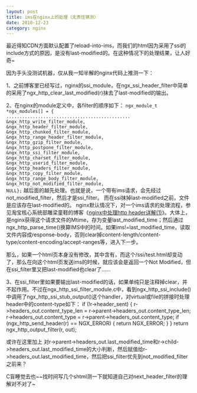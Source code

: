 ```yaml
---
layout: post
title: ims在nginx上的处理（无责任猜测）
date: 2010-12-23
category: nginx
---
```


最近得知CDN方面默认配置了reload-into-ims，而我们的html因为采用了ssi的include方式的原因，是没有last-modified的。在这种情况下的处理结果，让人好奇~

因为手头没测试机器，仅从我一知半解的nginx代码上推测一下：

1、之前博客里已经写过，nginx的ssi_module，在ngx_ssi_header_filter中简单的采用了ngx_http_clear_last_modified(r)抹去了last-modified的输出。

2、在nginx的module定义中，各filter的顺序如下：
<code>ngx_module_t *ngx_modules[] = {</code><code>
</code><code>...............................................
</code><code>&amp;ngx_http_write_filter_module,</code><code>
</code><code>&amp;ngx_http_header_filter_module,</code><code>
</code><code>&amp;ngx_http_chunked_filter_module,</code><code>
</code><code>&amp;ngx_http_range_header_filter_module,</code><code>
</code><code>&amp;ngx_http_gzip_filter_module,</code><code>
</code><code>&amp;ngx_http_postpone_filter_module,</code><code>
</code><code>&amp;ngx_http_ssi_filter_module,</code><code>
</code><code>&amp;ngx_http_charset_filter_module,</code><code>
</code><code>&amp;ngx_http_userid_filter_module,</code><code>
</code><code>&amp;ngx_http_headers_filter_module,</code><code>
</code><code>&amp;ngx_http_copy_filter_module,</code><code>
</code><code>&amp;ngx_http_range_body_filter_module,</code><code>
</code><code>&amp;ngx_http_not_modified_filter_module,</code><code>
</code><code>NULL</code><code>};</code>
越后面的越先处理。也就是说，一个带有ims请求，会先经过not_modified_filter，然后才是ssi_filter。
而在ssi抹掉last-modified之前，文件是应该存在last-modified的。
nginx默认情况下，对一个ims请求的处理流程，参见淘宝核心系统部雕梁童鞋的博客《<a href="http://www.pagefault.info/?p=66">nginx中处理http header详解(1)</a>》。大体上，是nginx获得这个请求文件的Mtime，存为变量last_modified_time；然后通过ngx_http_parse_time()换算IMS中的时间。如果ims!=last_modified_time，读取文件内容成response-body，否则clear掉content-length/content-type/content-encoding/accept-ranges等，进入下一步。

那么，如果一个html页本身没有修改，其中含有<!--#include virtual="/ssi/test.html"-->，而这个/ssi/test.html却变动了，那么在向这个html页发送ims的时候，就应该会是返回一个Not Modified，但在ssi_filter里又把last-modified也clear了……

3、在ssi_filter里如果要输出last-modified的话，如果单纯只是注释掉clear，并不起作用。不过在ngx_http_ssi_filter_module.c中，看到ngx_http_ssi_include()中调用了ngx_http_ssi_stub_output()这个handler，对virtual或file的拼接时处理header中的content-type如下：
if (!r->header_sent) {
r->headers_out.content_type_len =
r->parent->headers_out.content_type_len;
r->headers_out.content_type = r->parent->headers_out.content_type;
if (ngx_http_send_header(r) == NGX_ERROR) {
return NGX_ERROR;
}
}
return ngx_http_output_filter(r, out);

或许在这里加上
对r->parent->headers_out.last_modified_time和r->child->headers_out.last_modified_time的大小判断，然后赋值给r->headers_out.last_modified_time，然后把ssi_filter优先到not_modified_filter之前来？

C盲睡觉去也~~找时间写几个shtml测一下就知道自己对next_header_filter的理解对不对了~
